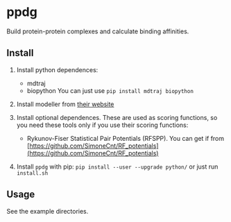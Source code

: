 
# ppdg

Build protein-protein complexes and calculate binding affinities.

## Install

1. Install python dependences:
    - mdtraj
    - biopython
   You can just use `pip install mdtraj biopython`

2. Install modeller from [their website](https://salilab.org/modeller/)

3. Install optional dependences. These are used as scoring functions, so you need these tools only if you use their scoring functions:
    - Rykunov-Fiser Statistical Pair Potentials (RFSPP). You can get if from 
   [https://github.com/SimoneCnt/RF_potentials](https://github.com/SimoneCnt/RF_potentials)

4. Install `ppdg` with pip: `pip install --user --upgrade python/` or just run `install.sh`


## Usage

See the example directories.

